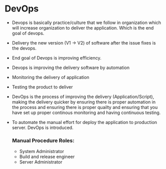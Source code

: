# DevOps
- Devops is basically practice/culture that we follow in organization which will increase organization to deliver the application. Which is the end goal of devops.
- Delivery the new version (V1 -> V2) of software after the issue fixes is the devops.
- End goal of Devops is improving efficiency.
- Devops is improving the delivery software by automation
- Monitoring the delivery of application
- Testing the product to deliver
- DevOps is the process of improving the delivery (Application/Script), making the delivery quicker by ensuring there is proper automation in the process and ensuring there is proper quailty and ensuring that you have set up proper continous monitoring and having continuous testing.
- To automate the manual effort for deploy the application to production server. DevOps is introduced.

  ### Manual Procedure Roles:
  - System Administrator
  - Build and release engineer
  - Server Administrator
 
